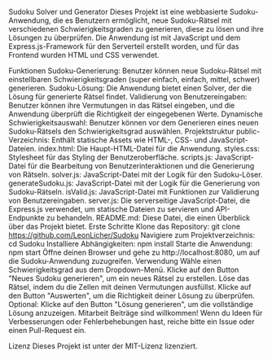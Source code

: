 
Sudoku Solver und Generator
Dieses Projekt ist eine webbasierte Sudoku-Anwendung, die es Benutzern ermöglicht, neue Sudoku-Rätsel mit verschiedenen Schwierigkeitsgraden zu generieren, diese zu lösen und ihre Lösungen zu überprüfen. Die Anwendung ist mit JavaScript und dem Express.js-Framework für den Serverteil erstellt worden, und für das Frontend wurden HTML und CSS verwendet.

Funktionen
Sudoku-Generierung: Benutzer können neue Sudoku-Rätsel mit einstellbaren Schwierigkeitsgraden (super einfach, einfach, mittel, schwer) generieren.
Sudoku-Lösung: Die Anwendung bietet einen Solver, der die Lösung für generierte Rätsel findet.
Validierung von Benutzereingaben: Benutzer können ihre Vermutungen in das Rätsel eingeben, und die Anwendung überprüft die Richtigkeit der eingegebenen Werte.
Dynamische Schwierigkeitsauswahl: Benutzer können vor dem Generieren eines neuen Sudoku-Rätsels den Schwierigkeitsgrad auswählen.
Projektstruktur
public-Verzeichnis: Enthält statische Assets wie HTML-, CSS- und JavaScript-Dateien.
index.html: Die Haupt-HTML-Datei für die Anwendung.
styles.css: Stylesheet für das Styling der Benutzeroberfläche.
scripts.js: JavaScript-Datei für die Bearbeitung von Benutzerinteraktionen und die Generierung von Rätseln.
solver.js: JavaScript-Datei mit der Logik für den Sudoku-Löser.
generateSudoku.js: JavaScript-Datei mit der Logik für die Generierung von Sudoku-Rätseln.
isValid.js: JavaScript-Datei mit Funktionen zur Validierung von Benutzereingaben.
server.js: Die serverseitige JavaScript-Datei, die Express.js verwendet, um statische Dateien zu servieren und API-Endpunkte zu behandeln.
README.md: Diese Datei, die einen Überblick über das Projekt bietet.
Erste Schritte
Klone das Repository: git clone https://github.com/LeonLicher/Sudoku
Navigiere zum Projektverzeichnis: cd Sudoku
Installiere Abhängigkeiten: npm install
Starte die Anwendung: npm start
Öffne deinen Browser und gehe zu http://localhost:8080, um auf die Sudoku-Anwendung zuzugreifen.
Verwendung
Wähle einen Schwierigkeitsgrad aus dem Dropdown-Menü.
Klicke auf den Button "Neues Sudoku generieren", um ein neues Rätsel zu erstellen.
Löse das Rätsel, indem du die Zellen mit deinen Vermutungen ausfüllst.
Klicke auf den Button "Auswerten", um die Richtigkeit deiner Lösung zu überprüfen.
Optional: Klicke auf den Button "Lösung generieren", um die vollständige Lösung anzuzeigen.
Mitarbeit
Beiträge sind willkommen! Wenn du Ideen für Verbesserungen oder Fehlerbehebungen hast, reiche bitte ein Issue oder einen Pull-Request ein.

Lizenz
Dieses Projekt ist unter der MIT-Lizenz lizenziert.